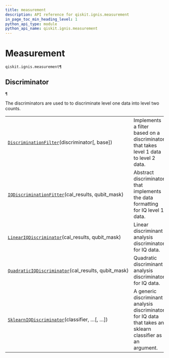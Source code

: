 ```yaml
---
title: measurement
description: API reference for qiskit.ignis.measurement
in_page_toc_min_heading_level: 1
python_api_type: module
python_api_name: qiskit.ignis.measurement
---
```


<span id="module-qiskit.ignis.measurement" />

<span id="qiskit-ignis-measurement" />

# Measurement

<span id="module-qiskit.ignis.measurement" />

`qiskit.ignis.measurement¶`

## Discriminator

<span id="module-qiskit.ignis.measurement" />

`¶`

The discriminators are used to to discriminate level one data into level two counts.

|                                                                                                                                                                                                                  |                                                                                                            |
| ---------------------------------------------------------------------------------------------------------------------------------------------------------------------------------------------------------------- | ---------------------------------------------------------------------------------------------------------- |
| [`DiscriminationFilter`](qiskit.ignis.measurement.DiscriminationFilter#qiskit.ignis.measurement.DiscriminationFilter "qiskit.ignis.measurement.DiscriminationFilter")(discriminator\[, base])                    | Implements a filter based on a discriminator that takes level 1 data to level 2 data.                      |
| [`IQDiscriminationFitter`](qiskit.ignis.measurement.IQDiscriminationFitter#qiskit.ignis.measurement.IQDiscriminationFitter "qiskit.ignis.measurement.IQDiscriminationFitter")(cal\_results, qubit\_mask)         | Abstract discriminator that implements the data formatting for IQ level 1 data.                            |
| [`LinearIQDiscriminator`](qiskit.ignis.measurement.LinearIQDiscriminator#qiskit.ignis.measurement.LinearIQDiscriminator "qiskit.ignis.measurement.LinearIQDiscriminator")(cal\_results, qubit\_mask)             | Linear discriminant analysis discriminator for IQ data.                                                    |
| [`QuadraticIQDiscriminator`](qiskit.ignis.measurement.QuadraticIQDiscriminator#qiskit.ignis.measurement.QuadraticIQDiscriminator "qiskit.ignis.measurement.QuadraticIQDiscriminator")(cal\_results, qubit\_mask) | Quadratic discriminant analysis discriminator for IQ data.                                                 |
| [`SklearnIQDiscriminator`](qiskit.ignis.measurement.SklearnIQDiscriminator#qiskit.ignis.measurement.SklearnIQDiscriminator "qiskit.ignis.measurement.SklearnIQDiscriminator")(classifier, …\[, …])               | A generic discriminant analysis discriminator for IQ data that takes an sklearn classifier as an argument. |

